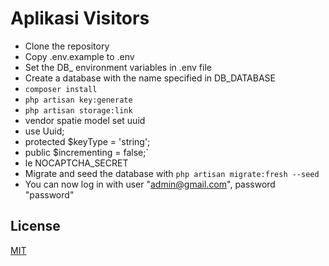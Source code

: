 # Aplikasi Visitors

-   Clone the repository
-   Copy .env.example to .env
-   Set the DB\_ environment variables in .env file
-   Create a database with the name specified in DB_DATABASE
-   `composer install`
-   `php artisan key:generate`
-   `php artisan storage:link` 
-   vendor spatie model set uuid
-   use Uuid;
-   protected $keyType = 'string';
-   public $incrementing = false;`
-   le NOCAPTCHA_SECRET
-   Migrate and seed the database with `php artisan migrate:fresh --seed`
-   You can now log in with user "admin@gmail.com", password "password"

## License

[MIT](https://choosealicense.com/licenses/mit/)
